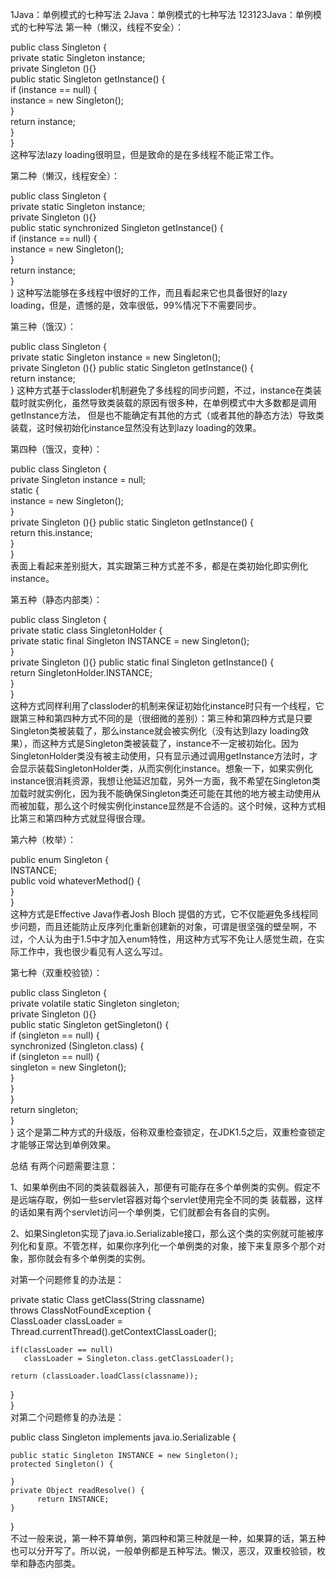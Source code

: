1Java：单例模式的七种写法
2Java：单例模式的七种写法
123123Java：单例模式的七种写法
第一种（懒汉，线程不安全）：

public class Singleton {  
  private static Singleton instance;  
  private Singleton (){}   
  public static Singleton getInstance() {  
  if (instance == null) {  
      instance = new Singleton();  
  }  
  return instance;  
  }  
}  
这种写法lazy loading很明显，但是致命的是在多线程不能正常工作。

第二种（懒汉，线程安全）：

public class Singleton {  
  private static Singleton instance;  
  private Singleton (){}   
  public static synchronized Singleton getInstance() {  
  if (instance == null) {  
      instance = new Singleton();  
  }  
  return instance;  
  }  
}
这种写法能够在多线程中很好的工作，而且看起来它也具备很好的lazy loading，但是，遗憾的是，效率很低，99%情况下不需要同步。

第三种（饿汉）：

public class Singleton {  
	 private static Singleton instance = new Singleton();  
	 private Singleton (){}
	 public static Singleton getInstance() {  
	 return instance;  
}
这种方式基于classloder机制避免了多线程的同步问题，不过，instance在类装载时就实例化，虽然导致类装载的原因有很多种，在单例模式中大多数都是调用getInstance方法， 但是也不能确定有其他的方式（或者其他的静态方法）导致类装载，这时候初始化instance显然没有达到lazy loading的效果。

第四种（饿汉，变种）：

public class Singleton {  
	  private Singleton instance = null;  
	  static {  
	  instance = new Singleton();  
	  }  
	  private Singleton (){}
	  public static Singleton getInstance() {  
	  return this.instance;  
	  }  
}  
表面上看起来差别挺大，其实跟第三种方式差不多，都是在类初始化即实例化instance。

第五种（静态内部类）：

public class Singleton {  
	  private static class SingletonHolder {  
	  private static final Singleton INSTANCE = new Singleton();  
	  }  
	  private Singleton (){}
	  public static final Singleton getInstance() {  
	      return SingletonHolder.INSTANCE;  
	  }  
}  
这种方式同样利用了classloder的机制来保证初始化instance时只有一个线程，它跟第三种和第四种方式不同的是（很细微的差别）：第三种和第四种方式是只要Singleton类被装载了，那么instance就会被实例化（没有达到lazy loading效果），而这种方式是Singleton类被装载了，instance不一定被初始化。因为SingletonHolder类没有被主动使用，只有显示通过调用getInstance方法时，才会显示装载SingletonHolder类，从而实例化instance。想象一下，如果实例化instance很消耗资源，我想让他延迟加载，另外一方面，我不希望在Singleton类加载时就实例化，因为我不能确保Singleton类还可能在其他的地方被主动使用从而被加载，那么这个时候实例化instance显然是不合适的。这个时候，这种方式相比第三和第四种方式就显得很合理。

第六种（枚举）：

 public enum Singleton {  
     INSTANCE;  
     public void whateverMethod() {  
     }  
 }  
这种方式是Effective Java作者Josh Bloch 提倡的方式，它不仅能避免多线程同步问题，而且还能防止反序列化重新创建新的对象，可谓是很坚强的壁垒啊，不过，个人认为由于1.5中才加入enum特性，用这种方式写不免让人感觉生疏，在实际工作中，我也很少看见有人这么写过。

第七种（双重校验锁）：

  public class Singleton {  
      private volatile static Singleton singleton;  
      private Singleton (){}   
      public static Singleton getSingleton() {  
      if (singleton == null) {  
          synchronized (Singleton.class) {  
          if (singleton == null) {  
              singleton = new Singleton();  
          }  
         }  
     }  
     return singleton;  
     }  
 }
这个是第二种方式的升级版，俗称双重检查锁定，在JDK1.5之后，双重检查锁定才能够正常达到单例效果。

总结 有两个问题需要注意：

1、如果单例由不同的类装载器装入，那便有可能存在多个单例类的实例。假定不是远端存取，例如一些servlet容器对每个servlet使用完全不同的类 装载器，这样的话如果有两个servlet访问一个单例类，它们就都会有各自的实例。

2、如果Singleton实现了java.io.Serializable接口，那么这个类的实例就可能被序列化和复原。不管怎样，如果你序列化一个单例类的对象，接下来复原多个那个对象，那你就会有多个单例类的实例。

对第一个问题修复的办法是：

private static Class getClass(String classname)      
                                       throws ClassNotFoundException {     
    ClassLoader classLoader = Thread.currentThread().getContextClassLoader();     

    if(classLoader == null)     
       classLoader = Singleton.class.getClassLoader();     

    return (classLoader.loadClass(classname));     
 }     
}  
对第二个问题修复的办法是：

public class Singleton implements java.io.Serializable {     

	public static Singleton INSTANCE = new Singleton();     
	protected Singleton() {     

	}     
	private Object readResolve() {     
          return INSTANCE;     
    }    
}   
不过一般来说，第一种不算单例，第四种和第三种就是一种，如果算的话，第五种也可以分开写了。所以说，一般单例都是五种写法。懒汉，恶汉，双重校验锁，枚举和静态内部类。
